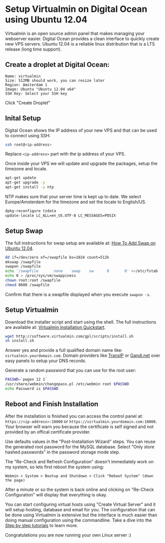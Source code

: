 # Setup Virtualmin on Digital Ocean using Ubuntu 12.04

Virtualmin is an open source admin panel that
makes managing your webserver easier. Digital Ocean
provides a clean interface to quickly create new
VPS servers. Ubuntu 12.04 is a reliable linux
distribution that is a LTS release (long time support).

## Create a droplet at Digital Ocean:

```
Name: virtualmin
Size: 512MB should work, you can resize later
Region: Amsterdam 1
Image: Ubuntu "Ubuntu 12.04 x64"
SSH Key: Select your SSH key
```

Click "Create Droplet"

## Inital Setup

Digital Ocean shows the IP address of your new VPS
and that can be used to connect using SSH:

```bash
ssh root@<ip-address>
```

Replace `<ip-address>` part with the ip address of your
VPS.

Once inside your VPS we will update and upgrade the
packages, setup the timezone and locale.

```bash
apt-get update
apt-get upgrade -y
apt-get install -y ntp
```

NTP makes sure that your server time is kept up to date.
We select Europe/Amsterdam for the timezone and set the
locale to English/US.

```bash
dpkg-reconfigure tzdata
update-locale LC_ALL=en_US.UTF-8 LC_MESSAGES=POSIX
```

## Setup Swap

The full instructions for swap setup are available at:
[How To Add Swap on Ubuntu 12.04](https://www.digitalocean.com/community/articles/how-to-add-swap-on-ubuntu-12-04).

```bash
dd if=/dev/zero of=/swapfile bs=1024 count=512k
mkswap /swapfile
swapon /swapfile
echo '/swapfile       none    swap    sw      0       0' >>/etc/fstab
echo 0 > /proc/sys/vm/swappiness
chown root:root /swapfile
chmod 0600 /swapfile
```

Confirm that there is a swapfile displayed when you execute `swapon -s`.

## Setup Virtualmin

Download the installer script and start using the shell. The full
instructions are available at:
[Virtualmin Installation Quickstart](http://www.virtualmin.com/documentation/installation/automated).

```bash
wget http://software.virtualmin.com/gpl/scripts/install.sh
sh install.sh
```

Answer yes and provide a full qualified domain name like:
`virtualmin.yourdomain.com`. Domain providers like
[TransIP](https://www.transip.nl/)
or [Gandi.net](https://www.gandi.net/) over easy panels to setup your DNS records.

Generate a random password that you can use for the root user:

```bash
PASSWD=`pwgen 12 1`
/usr/share/webmin/changepass.pl /etc/webmin root $PASSWD
echo Password is $PASSWD
```

## Reboot and Finish Installation

After the installation is finished you can access the control panel at:
`https://<ip-address>:10000` or `https://virtualmin.yourdomain.com:10000`.
Your browser will warn you because the certificate is self signed
and not provided by an offical certificate provider. 

Use defaults values in the "Post-Installation Wizard" steps. You can reuse the
generated root password for the MySQL database. Select "Only store hashed
passwords" in the password storage mode step.

The "Re-Check and Refresh Configuration" doesn't immediately work on
my system, so lets first reboot the system using:

```
Webmin > System > Bootup and Shutdown > Click "Reboot System" (down the page)
```

After a minute or so the system is back online and clicking on "Re-Check
Configuration" will display that everything is okay.

You can start configuring virtual hosts using "Create Virtual
Server" and it will setup hosting, database and email for you.
The configuration that can be done using Virtualmin is extensive but the interface is
much easier than doing manual configuration using the commandline.
Take a dive into the [Step by step tutorials](http://www.virtualmin.com/documentation/tutorial)
to learn more.

Congratulations you are now running your own Linux server :)
